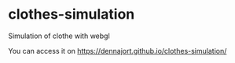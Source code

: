 # clothes-simulation
Simulation of clothe with webgl

You can access it on https://dennajort.github.io/clothes-simulation/
